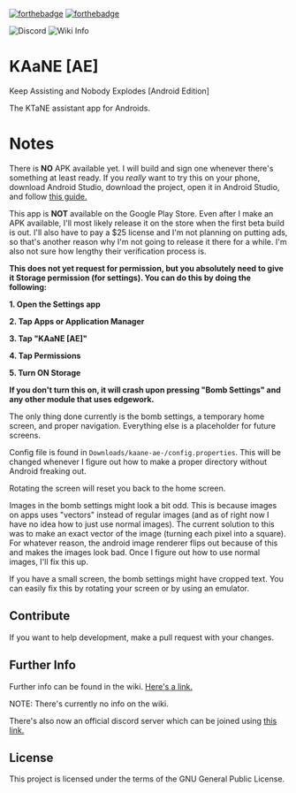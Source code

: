[![forthebadge](https://forthebadge.com/images/badges/built-with-love.svg)](https://forthebadge.com)
[![forthebadge](https://forthebadge.com/images/badges/made-with-java.svg)](https://forthebadge.com)

![Discord](https://img.shields.io/discord/580991094993453056.svg?style=flat-square)
![Wiki Info](https://img.shields.io/badge/Wiki-kaane.miraheze.org-informational.svg)

# KAaNE [AE]
Keep Assisting and Nobody Explodes [Android Edition]

The KTaNE assistant app for Androids.

# Notes

There is **NO** APK available yet. I will build and sign one whenever there's something at least ready. If you _really_ want to try this on your phone, download Android Studio, download the project, open it in Android Studio, and follow [this guide.](https://developer.android.com/studio/run/)

This app is **NOT** available on the Google Play Store. Even after I make an APK available, I'll most likely release it on the store when the first beta build is out. I'll also have to pay a $25 license and I'm not planning on putting ads, so that's another reason why I'm not going to release it there for a while. I'm also not sure how lengthy their verification process is.

**This does not yet request for permission, but you absolutely need to give it Storage permission (for settings). You can do this by doing the following:**

**1. Open the Settings app**

**2. Tap Apps or Application Manager**

**3. Tap "KAaNE [AE]"**

**4. Tap Permissions**

**5. Turn ON Storage**

**If you don't turn this on, it will crash upon pressing "Bomb Settings" and any other module that uses edgework.**

The only thing done currently is the bomb settings, a temporary home screen, and proper navigation. Everything else is a placeholder for future screens.

Config file is found in `Downloads/kaane-ae-/config.properties`. This will be changed whenever I figure out how to make a proper directory without Android freaking out.

Rotating the screen will reset you back to the home screen.

Images in the bomb settings might look a bit odd. This is because images on apps uses "vectors" instead of regular images (and as of right now I have no idea how to just use normal images). The current solution to this was to make an exact vector of the image (turning each pixel into a square). For whatever reason, the android image renderer flips out because of this and makes the images look bad. Once I figure out how to use normal images, I'll fix this up.

If you have a small screen, the bomb settings might have cropped text. You can easily fix this by rotating your screen or by using an emulator.

## Contribute

If you want to help development, make a pull request with your changes.

## Further Info

Further info can be found in the wiki. [Here's a link.](https://kaane.miraheze.org/wiki/Main_Page)

NOTE: There's currently no info on the wiki.

There's also now an official discord server which can be joined using [this link.](https://discord.gg/SdaFUAm)

## License

This project is licensed under the terms of the GNU General Public License.
